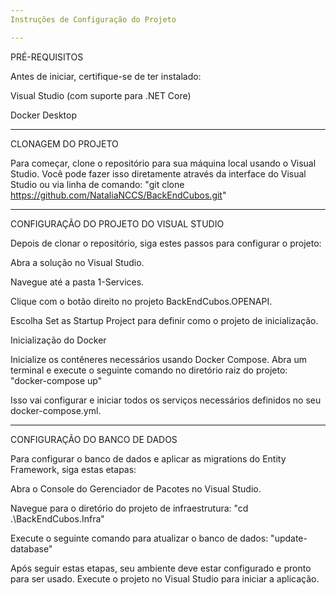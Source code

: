 ```yaml
---
Instruções de Configuração do Projeto

---
```

PRÉ-REQUISITOS

Antes de iniciar, certifique-se de ter instalado:

Visual Studio (com suporte para .NET Core)

Docker Desktop

---
CLONAGEM DO PROJETO

Para começar, clone o repositório para sua máquina local usando o Visual Studio. Você pode fazer isso diretamente através da interface do Visual Studio ou via linha de comando: "git clone <https://github.com/NataliaNCCS/BackEndCubos.git>"

---
CONFIGURAÇÃO DO PROJETO DO VISUAL STUDIO

Depois de clonar o repositório, siga estes passos para configurar o projeto:

Abra a solução no Visual Studio.

Navegue até a pasta 1-Services.

Clique com o botão direito no projeto BackEndCubos.OPENAPI.

Escolha Set as Startup Project para definir como o projeto de inicialização.

Inicialização do Docker

Inicialize os contêneres necessários usando Docker Compose. Abra um terminal e execute o seguinte comando no diretório raiz do projeto: "docker-compose up"

Isso vai configurar e iniciar todos os serviços necessários definidos no seu docker-compose.yml.

--- 
CONFIGURAÇÃO DO BANCO DE DADOS

Para configurar o banco de dados e aplicar as migrations do Entity Framework, siga estas etapas:

Abra o Console do Gerenciador de Pacotes no Visual Studio.

Navegue para o diretório do projeto de infraestrutura: "cd .\BackEndCubos.Infra"

Execute o seguinte comando para atualizar o banco de dados: "update-database"


Após seguir estas etapas, seu ambiente deve estar configurado e pronto para ser usado. Execute o projeto no Visual Studio para iniciar a aplicação.
